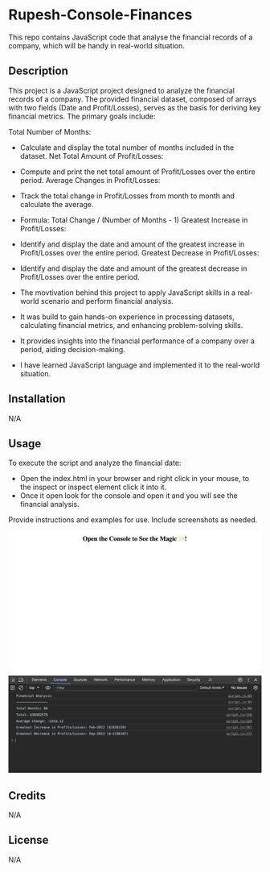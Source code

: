 # Rupesh-Console-Finances

This repo contains JavaScript code that analyse the financial records of a company, which will be handy in real-world situation.

## Description

This project is a JavaScript project designed to analyze the financial records of a company. The provided financial dataset, composed of arrays with two fields (Date and Profit/Losses), serves as the basis for deriving key financial metrics. The primary goals include:

Total Number of Months:

- Calculate and display the total number of months included in the dataset.
  Net Total Amount of Profit/Losses:
- Compute and print the net total amount of Profit/Losses over the entire period.
  Average Changes in Profit/Losses:
- Track the total change in Profit/Losses from month to month and calculate the average.
- Formula: Total Change / (Number of Months - 1)
  Greatest Increase in Profit/Losses:
- Identify and display the date and amount of the greatest increase in Profit/Losses over the entire period.
  Greatest Decrease in Profit/Losses:
- Identify and display the date and amount of the greatest decrease in Profit/Losses over the entire period.

- The movtivation behind this project to apply JavaScript skills in a real-world scenario and perform financial analysis.
- It was build to gain hands-on experience in processing datasets, calculating financial metrics, and enhancing problem-solving skills.
- It provides insights into the financial performance of a company over a period, aiding decision-making.
- I have learned JavaScript language and implemented it to the real-world situation.

## Installation

N/A

## Usage

To execute the script and analyze the financial date:

- Open the index.html in your browser and right click in your mouse, to the inspect or inspect element click it into it.
- Once it open look for the console and open it and you will see the financial analysis.

Provide instructions and examples for use. Include screenshots as needed.

![alt text](./image/screenshot.png)

## Credits

N/A

## License

N/A
